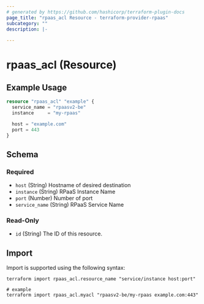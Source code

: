 ```yaml
---
# generated by https://github.com/hashicorp/terraform-plugin-docs
page_title: "rpaas_acl Resource - terraform-provider-rpaas"
subcategory: ""
description: |-
  
---
```


# rpaas_acl (Resource)



## Example Usage

```terraform
resource "rpaas_acl" "example" {
  service_name = "rpaasv2-be"
  instance     = "my-rpaas"

  host = "example.com"
  port = 443
}
```

<!-- schema generated by tfplugindocs -->
## Schema

### Required

- `host` (String) Hostname of desired destination
- `instance` (String) RPaaS Instance Name
- `port` (Number) Number of port
- `service_name` (String) RPaaS Service Name

### Read-Only

- `id` (String) The ID of this resource.

## Import

Import is supported using the following syntax:

```shell
terraform import rpaas_acl.resource_name "service/instance host:port"

# example
terraform import rpaas_acl.myacl "rpaasv2-be/my-rpaas example.com:443"
```
